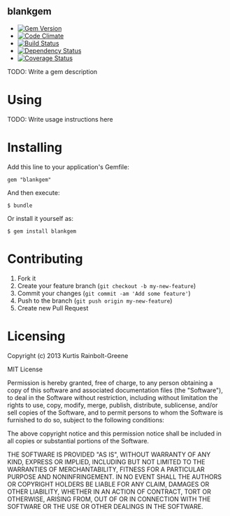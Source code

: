 blankgem
--------

  - [![Gem Version](https://badge.fury.io/rb/blankgem.png)](https://rubygems.org/gems/blankgem)
  - [![Code Climate](https://codeclimate.com/github/krainboltgreene/blankgem.png)](https://codeclimate.com/github/krainboltgreene/blankgem)
  - [![Build Status](https://travis-ci.org/krainboltgreene/blankgem.png)](https://travis-ci.org/krainboltgreene/blankgem)
  - [![Dependency Status](https://gemnasium.com/krainboltgreene/blankgem.png)](https://gemnasium.com/krainboltgreene/blankgem)
  - [![Coverage Status](https://coveralls.io/repos/krainboltgreene/blankgem/badge.png?branch=master)](https://coveralls.io/r/krainboltgreene/blankgem)


TODO: Write a gem description


Using
=====

TODO: Write usage instructions here


Installing
==========

Add this line to your application's Gemfile:

    gem "blankgem"

And then execute:

    $ bundle

Or install it yourself as:

    $ gem install blankgem


Contributing
============

  1. Fork it
  2. Create your feature branch (`git checkout -b my-new-feature`)
  3. Commit your changes (`git commit -am 'Add some feature'`)
  4. Push to the branch (`git push origin my-new-feature`)
  5. Create new Pull Request


Licensing
=========

Copyright (c) 2013 Kurtis Rainbolt-Greene

MIT License

Permission is hereby granted, free of charge, to any person obtaining
a copy of this software and associated documentation files (the
"Software"), to deal in the Software without restriction, including
without limitation the rights to use, copy, modify, merge, publish,
distribute, sublicense, and/or sell copies of the Software, and to
permit persons to whom the Software is furnished to do so, subject to
the following conditions:

The above copyright notice and this permission notice shall be
included in all copies or substantial portions of the Software.

THE SOFTWARE IS PROVIDED "AS IS", WITHOUT WARRANTY OF ANY KIND,
EXPRESS OR IMPLIED, INCLUDING BUT NOT LIMITED TO THE WARRANTIES OF
MERCHANTABILITY, FITNESS FOR A PARTICULAR PURPOSE AND
NONINFRINGEMENT. IN NO EVENT SHALL THE AUTHORS OR COPYRIGHT HOLDERS BE
LIABLE FOR ANY CLAIM, DAMAGES OR OTHER LIABILITY, WHETHER IN AN ACTION
OF CONTRACT, TORT OR OTHERWISE, ARISING FROM, OUT OF OR IN CONNECTION
WITH THE SOFTWARE OR THE USE OR OTHER DEALINGS IN THE SOFTWARE.
